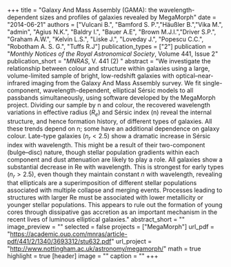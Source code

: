 +++
title = "Galaxy And Mass Assembly (GAMA): the wavelength-dependent sizes and profiles of galaxies revealed by MegaMorph"
date = "2014-06-21"
authors = ["Vulcani B.", "Bamford S. P.","Häußler B.","Vika M.", "admin", "Agius N.K.", "Baldry I.", "Bauer A.E", "Brown M.J.I.","Driver S.P.", "Graham A.W.", "Kelvin L.S.", "Liske J.", "Loveday J.", "Popescu C.C.", "Robotham A. S. G.", "Tuffs R.J"]
publication_types = ["2"]
publication = "*Monthly Notices of the Royal Astronomical Society*, Volume 441, Issue 2"
publication_short = "*MNRAS*, V. 441 (2) "
abstract = "We investigate the relationship between colour and structure within galaxies using a large, volume-limited sample of bright, low-redshift galaxies with optical–near-infrared imaging from the Galaxy And Mass Assembly survey. We fit single-component, wavelength-dependent, elliptical Sérsic models to all passbands simultaneously, using software developed by the MegaMorph project. Dividing our sample by n and colour, the recovered wavelength variations in effective radius ($R_e$) and Sérsic index (n) reveal the internal structure, and hence formation history, of different types of galaxies. All these trends depend on n; some have an additional dependence on galaxy colour. Late-type galaxies ($n_r < 2.5$) show a dramatic increase in Sérsic index with wavelength. This might be a result of their two-component (bulge–disc) nature, though stellar population gradients within each component and dust attenuation are likely to play a role. All galaxies show a substantial decrease in Re with wavelength. This is strongest for early types ($n_r > 2.5$), even though they maintain constant $n$ with wavelength, revealing that ellipticals are a superimposition of different stellar populations associated with multiple collapse and merging events. Processes leading to structures with larger Re must be associated with lower metallicity or younger stellar populations. This appears to rule out the formation of young cores through dissipative gas accretion as an important mechanism in the recent lives of luminous elliptical galaxies."
abstract_short = ""
image_preview = ""
selected = false
projects = ["MegaMorph"]
url_pdf = "https://academic.oup.com/mnras/article-pdf/441/2/1340/3693312/stu632.pdf"
url_project = "http://www.nottingham.ac.uk/astronomy/megamorph/"
math = true
highlight = true
[header]
image = ""
caption = ""
+++
